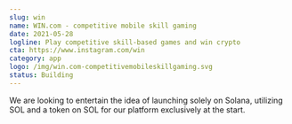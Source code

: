 ```yaml
---
slug: win
name: WIN.com - competitive mobile skill gaming
date: 2021-05-28
logline: Play competitive skill-based games and win crypto
cta: https://www.instagram.com/win
category: app
logo: /img/win.com-competitivemobileskillgaming.svg
status: Building
---
```


We are looking to entertain the idea of launching solely on Solana, utilizing SOL and a token on SOL for our platform exclusively at the start.